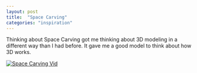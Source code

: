 ```yaml
---
layout: post
title:  "Space Carving"
categories: "inspiration"
---
```


Thinking about Space Carving got me thinking about 3D modeling in a different way than I had before. It gave me a good model to think about how 3D works.

[![Space Carving Vid](http://img.youtube.com/vi/cGs90KF4oTc/0.jpg)](https://www.youtube.com/watch?v=cGs90KF4oTc)